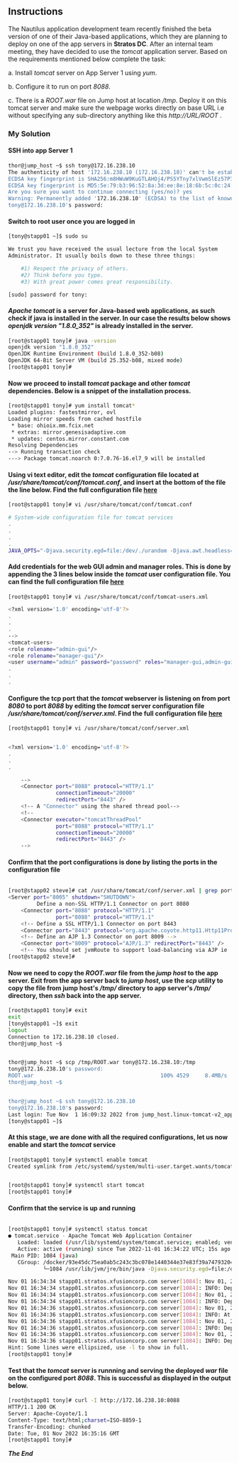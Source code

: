 ## Instructions

The Nautilus application development team recently finished the beta version of one of their Java-based applications, which they are planning to deploy on one of the app servers in **Stratos DC**. After an internal team meeting, they have decided to use the *tomcat* application server. Based on the requirements mentioned below complete the task:



a. Install *tomcat* server on App Server 1 using *yum*.

b. Configure it to run on port *8088*.

c. There is a *ROOT.war* file on Jump host at location */tmp*. Deploy it on this tomcat server and make sure the webpage works directly on base URL i.e without specifying any sub-directory anything like this *http://URL/ROOT* .

### My Solution
#### SSH into app Server 1
```bash
thor@jump_host ~$ ssh tony@172.16.238.10
The authenticity of host '172.16.238.10 (172.16.238.10)' can't be established.
ECDSA key fingerprint is SHA256:m8HWuW9KuGTLAHOj4/PS5YTny7xlVwmSlEz57P7O7Ms.
ECDSA key fingerprint is MD5:5e:79:b3:96:52:8a:3d:ee:8e:18:6b:5c:0c:24:5d:cc.
Are you sure you want to continue connecting (yes/no)? yes
Warning: Permanently added '172.16.238.10' (ECDSA) to the list of known hosts.
tony@172.16.238.10's password: 
```
#### Switch to root user once you are logged in
```bash
[tony@stapp01 ~]$ sudo su

We trust you have received the usual lecture from the local System
Administrator. It usually boils down to these three things:

    #1) Respect the privacy of others.
    #2) Think before you type.
    #3) With great power comes great responsibility.

[sudo] password for tony: 
```
#### *Apache tomcat* is a server for Java-based web applications, as such check if java is installed in the server. In our case the results below shows *openjdk version "1.8.0_352"* is already installed in the server.
```bash
[root@stapp01 tony]# java -version
openjdk version "1.8.0_352"
OpenJDK Runtime Environment (build 1.8.0_352-b08)
OpenJDK 64-Bit Server VM (build 25.352-b08, mixed mode)
[root@stapp01 tony]# 
```

#### Now we proceed to install *tomcat* package and other *tomcat* dependencies. Below is a snippet of the installation process.

```bash
[root@stapp01 tony]# yum install tomcat*
Loaded plugins: fastestmirror, ovl
Loading mirror speeds from cached hostfile
 * base: ohioix.mm.fcix.net
 * extras: mirror.genesisadaptive.com
 * updates: centos.mirror.constant.com
Resolving Dependencies
--> Running transaction check
---> Package tomcat.noarch 0:7.0.76-16.el7_9 will be installed
```
#### Using vi text editor, edit the *tomcat* configuration file located at */usr/share/tomcat/conf/tomcat.conf*, and insert at the bottom of the file the line below. Find the full configuration file [here](https://github.com/fred-juma/Kodekloud-Engineer-Tasks/blob/main/KodeKloud%20System%20Administrator/08.%20Install%20and%20configure%20apache%20tomcat/tomcat.conf)

```bash
[root@stapp01 tony]# vi /usr/share/tomcat/conf/tomcat.conf

# System-wide configuration file for tomcat services
.
.
.
.
JAVA_OPTS="-Djava.security.egd=file:/dev/./urandom -Djava.awt.headless=true -Xmx1026m -XX:MaxPermSize=256m -XX:+UseConcMarkSweepGC"
```

#### Add credentials for the web GUI admin and manager roles. This is done by appending the 3 lines below inside the *tomcat* user configuration file. You can find the full configuration file [here](https://github.com/fred-juma/Kodekloud-Engineer-Tasks/blob/main/KodeKloud%20System%20Administrator/08.%20Install%20and%20configure%20apache%20tomcat/tomcat-users.xml)

```bash
[root@stapp01 tony]# vi /usr/share/tomcat/conf/tomcat-users.xml

<?xml version='1.0' encoding='utf-8'?>
.
.
.
-->
<tomcat-users>
<role rolename="admin-gui"/>
<role rolename="manager-gui"/>
<user username="admin" password="password" roles="manager-gui,admin-gui"/>
.
.
.
```

#### Configure the tcp port that the *tomcat* webserver is listening on from port *8080* to port *8088* by editing the *tomcat* server configuration file */usr/share/tomcat/conf/server.xml*. Find the full configuration file [here](https://github.com/fred-juma/Kodekloud-Engineer-Tasks/blob/main/KodeKloud%20System%20Administrator/08.%20Install%20and%20configure%20apache%20tomcat/tomcat-servers.xml)

```bash
[root@stapp01 tony]# vi /usr/share/tomcat/conf/server.xml 


<?xml version='1.0' encoding='utf-8'?>
.
.
.

    -->
    <Connector port="8088" protocol="HTTP/1.1"
               connectionTimeout="20000"
               redirectPort="8443" />
    <!-- A "Connector" using the shared thread pool-->
    <!--
    <Connector executor="tomcatThreadPool"
               port="8088" protocol="HTTP/1.1"
               connectionTimeout="20000"
               redirectPort="8443" />
    -->
 ```  
#### Confirm that the port configurations is done by listing the ports in the configuration file

```bash

[root@stapp02 steve]# cat /usr/share/tomcat/conf/server.xml | grep port
<Server port="8005" shutdown="SHUTDOWN">
         Define a non-SSL HTTP/1.1 Connector on port 8080
    <Connector port="8088" protocol="HTTP/1.1"
               port="8088" protocol="HTTP/1.1"
    <!-- Define a SSL HTTP/1.1 Connector on port 8443
    <Connector port="8443" protocol="org.apache.coyote.http11.Http11Protocol"
    <!-- Define an AJP 1.3 Connector on port 8009 -->
    <Connector port="8009" protocol="AJP/1.3" redirectPort="8443" />
    <!-- You should set jvmRoute to support load-balancing via AJP ie :
[root@stapp02 steve]# 
```
#### Now we need to copy the *ROOT.war* file from the *jump host* to the app server. Exit from the app server back to *jump host*, use the *scp* utility to copy the file from jump host's */tmp/* directory to app server's */tmp/* directory, then *ssh* back into the app server.

```bash
[root@stapp01 tony]# exit
exit
[tony@stapp01 ~]$ exit
logout
Connection to 172.16.238.10 closed.
thor@jump_host ~$ 


thor@jump_host ~$ scp /tmp/ROOT.war tony@172.16.238.10:/tmp
tony@172.16.238.10's password: 
ROOT.war                                        100% 4529     8.4MB/s   00:00    
thor@jump_host ~$ 


thor@jump_host ~$ ssh tony@172.16.238.10
tony@172.16.238.10's password: 
Last login: Tue Nov  1 16:09:32 2022 from jump_host.linux-tomcat-v2_app_net
[tony@stapp01 ~]$ 
```
#### At this stage, we are done with all the required configurations, let us now enable and start the *tomcat* service

```bash
[root@stapp01 tony]# systemctl enable tomcat
Created symlink from /etc/systemd/system/multi-user.target.wants/tomcat.service to /usr/lib/systemd/system/tomcat.service.


[root@stapp01 tony]# systemctl start tomcat
[root@stapp01 tony]# 
```

#### Confirm that the service is up and running

```bash

[root@stapp01 tony]# systemctl status tomcat
● tomcat.service - Apache Tomcat Web Application Container
   Loaded: loaded (/usr/lib/systemd/system/tomcat.service; enabled; vendor preset: disabled)
   Active: active (running) since Tue 2022-11-01 16:34:22 UTC; 15s ago
 Main PID: 1084 (java)
   CGroup: /docker/93e45dc75ea0ab5c243c3bc078e1440344e37e83f39a74793204fb177da55e16/system.slice/tomcat.service
           └─1084 /usr/lib/jvm/jre/bin/java -Djava.security.egd=file:/dev/./ura...

Nov 01 16:34:34 stapp01.stratos.xfusioncorp.com server[1084]: Nov 01, 2022 4:34...
Nov 01 16:34:34 stapp01.stratos.xfusioncorp.com server[1084]: INFO: Deployment ...
Nov 01 16:34:34 stapp01.stratos.xfusioncorp.com server[1084]: Nov 01, 2022 4:34...
Nov 01 16:34:34 stapp01.stratos.xfusioncorp.com server[1084]: INFO: Deploying w...
Nov 01 16:34:36 stapp01.stratos.xfusioncorp.com server[1084]: Nov 01, 2022 4:34...
Nov 01 16:34:36 stapp01.stratos.xfusioncorp.com server[1084]: INFO: At least on...
Nov 01 16:34:36 stapp01.stratos.xfusioncorp.com server[1084]: Nov 01, 2022 4:34...
Nov 01 16:34:36 stapp01.stratos.xfusioncorp.com server[1084]: INFO: Deployment ...
Nov 01 16:34:36 stapp01.stratos.xfusioncorp.com server[1084]: Nov 01, 2022 4:34...
Nov 01 16:34:36 stapp01.stratos.xfusioncorp.com server[1084]: INFO: Deploying w...
Hint: Some lines were ellipsized, use -l to show in full.
[root@stapp01 tony]# 
```

#### Test that the *tomcat* server is runnning and serving the deployed *war* file on the configured port *8088*. This is successful as displayed in the output below.

```bash
[root@stapp01 tony]# curl -I http://172.16.238.10:8088
HTTP/1.1 200 OK
Server: Apache-Coyote/1.1
Content-Type: text/html;charset=ISO-8859-1
Transfer-Encoding: chunked
Date: Tue, 01 Nov 2022 16:35:16 GMT
[root@stapp01 tony]#
```

***The End***










